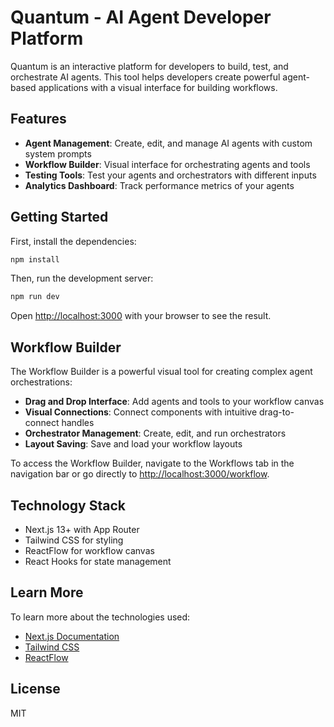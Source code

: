 # Quantum - AI Agent Developer Platform

Quantum is an interactive platform for developers to build, test, and orchestrate AI agents. This tool helps developers create powerful agent-based applications with a visual interface for building workflows.

## Features

- **Agent Management**: Create, edit, and manage AI agents with custom system prompts
- **Workflow Builder**: Visual interface for orchestrating agents and tools
- **Testing Tools**: Test your agents and orchestrators with different inputs
- **Analytics Dashboard**: Track performance metrics of your agents

## Getting Started

First, install the dependencies:

```bash
npm install
```

Then, run the development server:

```bash
npm run dev
```

Open [http://localhost:3000](http://localhost:3000) with your browser to see the result.

## Workflow Builder

The Workflow Builder is a powerful visual tool for creating complex agent orchestrations:

- **Drag and Drop Interface**: Add agents and tools to your workflow canvas
- **Visual Connections**: Connect components with intuitive drag-to-connect handles
- **Orchestrator Management**: Create, edit, and run orchestrators
- **Layout Saving**: Save and load your workflow layouts

To access the Workflow Builder, navigate to the Workflows tab in the navigation bar or go directly to [http://localhost:3000/workflow](http://localhost:3000/workflow).

## Technology Stack

- Next.js 13+ with App Router
- Tailwind CSS for styling
- ReactFlow for workflow canvas
- React Hooks for state management

## Learn More

To learn more about the technologies used:

- [Next.js Documentation](https://nextjs.org/docs)
- [Tailwind CSS](https://tailwindcss.com/docs)
- [ReactFlow](https://reactflow.dev/docs/introduction/)

## License

MIT
